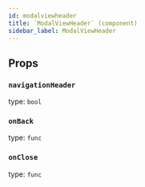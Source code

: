 ```yaml
---
id: modalviewheader
title: `ModalViewHeader` (component)
sidebar_label: ModalViewHeader
---
```



Props
-----

### `navigationHeader`

type: `bool`


### `onBack`

type: `func`


### `onClose`

type: `func`

